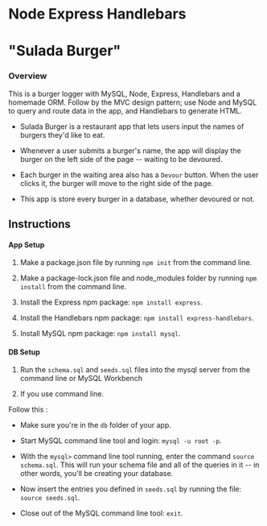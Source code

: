 # Node Express Handlebars
# "Sulada Burger"

### Overview
This is a burger logger with MySQL, Node, Express, Handlebars and a homemade ORM. Follow by the MVC design pattern; use Node and MySQL to query and route data in the app, and Handlebars to generate HTML.

* Sulada Burger is a restaurant app that lets users input the names of burgers they'd like to eat.

* Whenever a user submits a burger's name, the app will display the burger on the left side of the page -- waiting to be devoured.

* Each burger in the waiting area also has a `Devour` button. When the user clicks it, the burger will move to the right side of the page.

* This app is store every burger in a database, whether devoured or not.

## Instructions

#### App Setup

1. Make a package.json file by running `npm init` from the command line.

2. Make a package-lock.json file and node_modules folder by running `npm install` from the command line.

3. Install the Express npm package: `npm install express`.

4. Install the Handlebars npm package: `npm install express-handlebars`.

5. Install MySQL npm package: `npm install mysql`.

#### DB Setup

1. Run the `schema.sql` and `seeds.sql` files into the mysql server from the command line or MySQL Workbench

2. If you use command line.

Follow this :

   * Make sure you're in the `db` folder of your app.

   * Start MySQL command line tool and login: `mysql -u root -p`.

   * With the `mysql>` command line tool running, enter the command `source schema.sql`. This will run your schema file and all of the queries in it -- in other words, you'll be creating your database.

   * Now insert the entries you defined in `seeds.sql` by running the file: `source seeds.sql`.

   * Close out of the MySQL command line tool: `exit`.